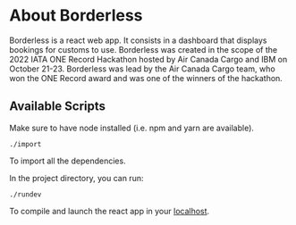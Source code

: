 # About Borderless

Borderless is a react web app. It consists in a dashboard that displays bookings for customs to use. Borderless was created in the scope of the 2022 IATA ONE Record Hackathon hosted by Air Canada Cargo and IBM on October 21-23. 
Borderless was lead by the Air Canada Cargo team, who won the ONE Record award and was one of the winners of the hackathon. 

## Available Scripts

Make sure to have node installed (i.e. npm and yarn are available).

`./import`

To import all the dependencies.

In the project directory, you can run:

`./rundev`

To compile and launch the react app in your [localhost](http://localhost:3000).
